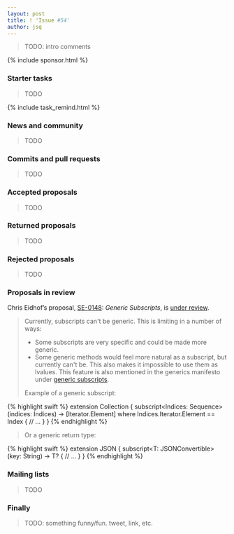 ```yaml
---
layout: post
title: ! 'Issue #54'
author: jsq
---
```


> TODO: intro comments

<!--excerpt-->

{% include sponsor.html %}

### Starter tasks

> TODO

{% include task_remind.html %}

### News and community

> TODO

### Commits and pull requests

> TODO

### Accepted proposals

> TODO

### Returned proposals

> TODO

### Rejected proposals

> TODO

### Proposals in review

Chris Eidhof’s proposal, [SE-0148](https://github.com/apple/swift-evolution/blob/master/proposals/0148-generic-subscripts.md): *Generic Subscripts*, is [under review](https://lists.swift.org/pipermail/swift-evolution-announce/2017-January/000306.html).

> Currently, subscripts can't be generic. This is limiting in a number of ways:
>
> * Some subscripts are very specific and could be made more generic.
> * Some generic methods would feel more natural as a subscript, but currently can't be. This also makes it impossible to use them as lvalues.
This feature is also mentioned in the generics manifesto under [generic subscripts](https://github.com/apple/swift/blob/master/docs/GenericsManifesto.md#generic-subscripts).
>
> Example of a generic subscript:

{% highlight swift %}
extension Collection {
  subscript<Indices: Sequence>(indices: Indices) -> [Iterator.Element] where Indices.Iterator.Element == Index {
    // ...
  }
}
{% endhighlight %}

> Or a generic return type:

{% highlight swift %}
extension JSON {
  subscript<T: JSONConvertible>(key: String) -> T? {
    // ...
  }
}
{% endhighlight %}

### Mailing lists

> TODO

### Finally

> TODO: something funny/fun. tweet, link, etc.
